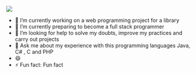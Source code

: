 ![](file.png)

 

- 🔭 I’m currently working on a web programming project for a library
- 🌱 I’m currently preparing to become a full stack programmer 
- 🤔 I’m looking for help to solve my doubts, improve my practices and carry out projects
- 💬 Ask me about my experience with this programming languages Java, C# , C and PHP 
- 😄 
- ⚡ Fun fact: Fun fact
 

